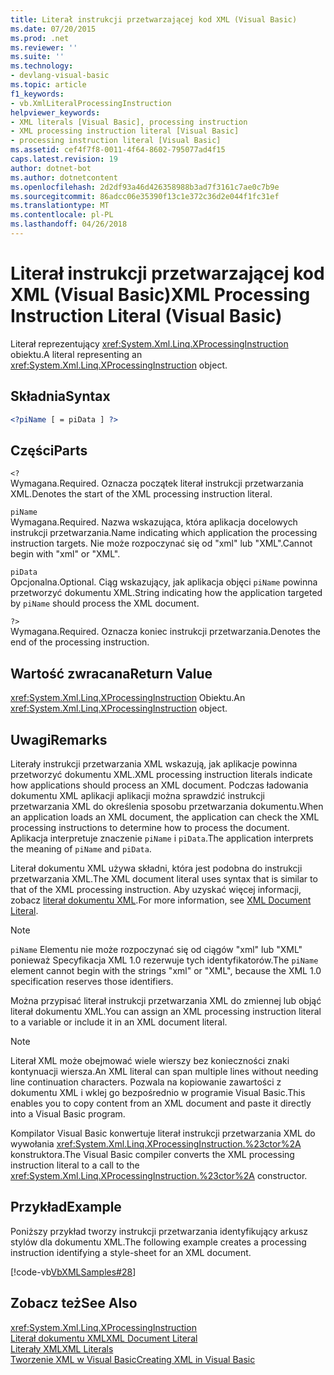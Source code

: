 ```yaml
---
title: Literał instrukcji przetwarzającej kod XML (Visual Basic)
ms.date: 07/20/2015
ms.prod: .net
ms.reviewer: ''
ms.suite: ''
ms.technology:
- devlang-visual-basic
ms.topic: article
f1_keywords:
- vb.XmlLiteralProcessingInstruction
helpviewer_keywords:
- XML literals [Visual Basic], processing instruction
- XML processing instruction literal [Visual Basic]
- processing instruction literal [Visual Basic]
ms.assetid: cef4f7f8-0011-4f64-8602-795077ad4f15
caps.latest.revision: 19
author: dotnet-bot
ms.author: dotnetcontent
ms.openlocfilehash: 2d2df93a46d426358988b3ad7f3161c7ae0c7b9e
ms.sourcegitcommit: 86adcc06e35390f13c1e372c36d2e044f1fc31ef
ms.translationtype: MT
ms.contentlocale: pl-PL
ms.lasthandoff: 04/26/2018
---
```

# <a name="xml-processing-instruction-literal-visual-basic"></a><span data-ttu-id="5213d-102">Literał instrukcji przetwarzającej kod XML (Visual Basic)</span><span class="sxs-lookup"><span data-stu-id="5213d-102">XML Processing Instruction Literal (Visual Basic)</span></span>
<span data-ttu-id="5213d-103">Literał reprezentujący <xref:System.Xml.Linq.XProcessingInstruction> obiektu.</span><span class="sxs-lookup"><span data-stu-id="5213d-103">A literal representing an <xref:System.Xml.Linq.XProcessingInstruction> object.</span></span>  
  
## <a name="syntax"></a><span data-ttu-id="5213d-104">Składnia</span><span class="sxs-lookup"><span data-stu-id="5213d-104">Syntax</span></span>  
  
```xml  
<?piName [ = piData ] ?>  
```  
  
## <a name="parts"></a><span data-ttu-id="5213d-105">Części</span><span class="sxs-lookup"><span data-stu-id="5213d-105">Parts</span></span>  
 `<?`  
 <span data-ttu-id="5213d-106">Wymagana.</span><span class="sxs-lookup"><span data-stu-id="5213d-106">Required.</span></span> <span data-ttu-id="5213d-107">Oznacza początek literał instrukcji przetwarzania XML.</span><span class="sxs-lookup"><span data-stu-id="5213d-107">Denotes the start of the XML processing instruction literal.</span></span>  
  
 `piName`  
 <span data-ttu-id="5213d-108">Wymagana.</span><span class="sxs-lookup"><span data-stu-id="5213d-108">Required.</span></span> <span data-ttu-id="5213d-109">Nazwa wskazująca, która aplikacja docelowych instrukcji przetwarzania.</span><span class="sxs-lookup"><span data-stu-id="5213d-109">Name indicating which application the processing instruction targets.</span></span> <span data-ttu-id="5213d-110">Nie może rozpoczynać się od "xml" lub "XML".</span><span class="sxs-lookup"><span data-stu-id="5213d-110">Cannot begin with "xml" or "XML".</span></span>  
  
 `piData`  
 <span data-ttu-id="5213d-111">Opcjonalna.</span><span class="sxs-lookup"><span data-stu-id="5213d-111">Optional.</span></span> <span data-ttu-id="5213d-112">Ciąg wskazujący, jak aplikacja objęci `piName` powinna przetworzyć dokumentu XML.</span><span class="sxs-lookup"><span data-stu-id="5213d-112">String indicating how the application targeted by `piName` should process the XML document.</span></span>  
  
 `?>`  
 <span data-ttu-id="5213d-113">Wymagana.</span><span class="sxs-lookup"><span data-stu-id="5213d-113">Required.</span></span> <span data-ttu-id="5213d-114">Oznacza koniec instrukcji przetwarzania.</span><span class="sxs-lookup"><span data-stu-id="5213d-114">Denotes the end of the processing instruction.</span></span>  
  
## <a name="return-value"></a><span data-ttu-id="5213d-115">Wartość zwracana</span><span class="sxs-lookup"><span data-stu-id="5213d-115">Return Value</span></span>  
 <span data-ttu-id="5213d-116"><xref:System.Xml.Linq.XProcessingInstruction> Obiektu.</span><span class="sxs-lookup"><span data-stu-id="5213d-116">An <xref:System.Xml.Linq.XProcessingInstruction> object.</span></span>  
  
## <a name="remarks"></a><span data-ttu-id="5213d-117">Uwagi</span><span class="sxs-lookup"><span data-stu-id="5213d-117">Remarks</span></span>  
 <span data-ttu-id="5213d-118">Literały instrukcji przetwarzania XML wskazują, jak aplikacje powinna przetworzyć dokumentu XML.</span><span class="sxs-lookup"><span data-stu-id="5213d-118">XML processing instruction literals indicate how applications should process an XML document.</span></span> <span data-ttu-id="5213d-119">Podczas ładowania dokumentu XML aplikacji aplikacji można sprawdzić instrukcji przetwarzania XML do określenia sposobu przetwarzania dokumentu.</span><span class="sxs-lookup"><span data-stu-id="5213d-119">When an application loads an XML document, the application can check the XML processing instructions to determine how to process the document.</span></span> <span data-ttu-id="5213d-120">Aplikacja interpretuje znaczenie `piName` i `piData`.</span><span class="sxs-lookup"><span data-stu-id="5213d-120">The application interprets the meaning of `piName` and `piData`.</span></span>  
  
 <span data-ttu-id="5213d-121">Literał dokumentu XML używa składni, która jest podobna do instrukcji przetwarzania XML.</span><span class="sxs-lookup"><span data-stu-id="5213d-121">The XML document literal uses syntax that is similar to that of the XML processing instruction.</span></span> <span data-ttu-id="5213d-122">Aby uzyskać więcej informacji, zobacz [literał dokumentu XML](../../../visual-basic/language-reference/xml-literals/xml-document-literal.md).</span><span class="sxs-lookup"><span data-stu-id="5213d-122">For more information, see [XML Document Literal](../../../visual-basic/language-reference/xml-literals/xml-document-literal.md).</span></span>  
  
> [!NOTE]
>  <span data-ttu-id="5213d-123">`piName` Elementu nie może rozpoczynać się od ciągów "xml" lub "XML" ponieważ Specyfikacja XML 1.0 rezerwuje tych identyfikatorów.</span><span class="sxs-lookup"><span data-stu-id="5213d-123">The `piName` element cannot begin with the strings "xml" or "XML", because the XML 1.0 specification reserves those identifiers.</span></span>  
  
 <span data-ttu-id="5213d-124">Można przypisać literał instrukcji przetwarzania XML do zmiennej lub objąć literał dokumentu XML.</span><span class="sxs-lookup"><span data-stu-id="5213d-124">You can assign an XML processing instruction literal to a variable or include it in an XML document literal.</span></span>  
  
> [!NOTE]
>  <span data-ttu-id="5213d-125">Literał XML może obejmować wiele wierszy bez konieczności znaki kontynuacji wiersza.</span><span class="sxs-lookup"><span data-stu-id="5213d-125">An XML literal can span multiple lines without needing line continuation characters.</span></span> <span data-ttu-id="5213d-126">Pozwala na kopiowanie zawartości z dokumentu XML i wklej go bezpośrednio w programie Visual Basic.</span><span class="sxs-lookup"><span data-stu-id="5213d-126">This enables you to copy content from an XML document and paste it directly into a Visual Basic program.</span></span>  
  
 <span data-ttu-id="5213d-127">Kompilator Visual Basic konwertuje literał instrukcji przetwarzania XML do wywołania <xref:System.Xml.Linq.XProcessingInstruction.%23ctor%2A> konstruktora.</span><span class="sxs-lookup"><span data-stu-id="5213d-127">The Visual Basic compiler converts the XML processing instruction literal to a call to the <xref:System.Xml.Linq.XProcessingInstruction.%23ctor%2A> constructor.</span></span>  
  
## <a name="example"></a><span data-ttu-id="5213d-128">Przykład</span><span class="sxs-lookup"><span data-stu-id="5213d-128">Example</span></span>  
 <span data-ttu-id="5213d-129">Poniższy przykład tworzy instrukcji przetwarzania identyfikujący arkusz stylów dla dokumentu XML.</span><span class="sxs-lookup"><span data-stu-id="5213d-129">The following example creates a processing instruction identifying a style-sheet for an XML document.</span></span>  
  
 [!code-vb[VbXMLSamples#28](../../../visual-basic/language-reference/operators/codesnippet/VisualBasic/xml-processing-instruction-literal_1.vb)]  
  
## <a name="see-also"></a><span data-ttu-id="5213d-130">Zobacz też</span><span class="sxs-lookup"><span data-stu-id="5213d-130">See Also</span></span>  
 <xref:System.Xml.Linq.XProcessingInstruction>  
 [<span data-ttu-id="5213d-131">Literał dokumentu XML</span><span class="sxs-lookup"><span data-stu-id="5213d-131">XML Document Literal</span></span>](../../../visual-basic/language-reference/xml-literals/xml-document-literal.md)  
 [<span data-ttu-id="5213d-132">Literały XML</span><span class="sxs-lookup"><span data-stu-id="5213d-132">XML Literals</span></span>](../../../visual-basic/language-reference/xml-literals/index.md)  
 [<span data-ttu-id="5213d-133">Tworzenie XML w Visual Basic</span><span class="sxs-lookup"><span data-stu-id="5213d-133">Creating XML in Visual Basic</span></span>](../../../visual-basic/programming-guide/language-features/xml/creating-xml.md)
